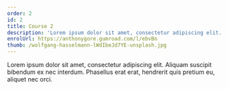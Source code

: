 ```yaml
---
order: 2
id: 2
title: Course 2
description: 'Lorem ipsum dolor sit amet, consectetur adipiscing elit. Aliquam suscipit bibendum ex nec interdum.'
enrolUrl: https://anthonygore.gumroad.com/l/ebvBn
thumb: /wolfgang-hasselmann-lWdIbeJd7YE-unsplash.jpg
---
```

Lorem ipsum dolor sit amet, consectetur adipiscing elit. Aliquam suscipit bibendum ex nec interdum. Phasellus erat erat, hendrerit quis pretium eu, aliquet nec orci.
